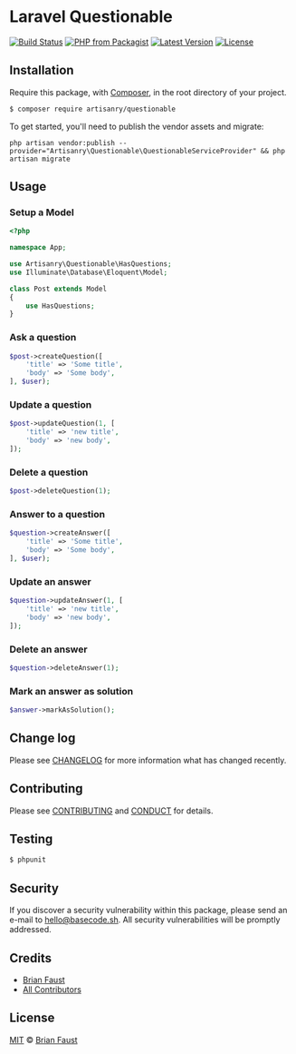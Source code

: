 # Laravel Questionable

[![Build Status](https://img.shields.io/travis/artisanry/Questionable/master.svg?style=flat-square)](https://travis-ci.org/artisanry/Questionable)
[![PHP from Packagist](https://img.shields.io/packagist/php-v/artisanry/questionable.svg?style=flat-square)]()
[![Latest Version](https://img.shields.io/github/release/artisanry/Questionable.svg?style=flat-square)](https://github.com/artisanry/Questionable/releases)
[![License](https://img.shields.io/packagist/l/artisanry/Questionable.svg?style=flat-square)](https://packagist.org/packages/artisanry/Questionable)

## Installation

Require this package, with [Composer](https://getcomposer.org/), in the root directory of your project.

``` bash
$ composer require artisanry/questionable
```

To get started, you'll need to publish the vendor assets and migrate:
```
php artisan vendor:publish --provider="Artisanry\Questionable\QuestionableServiceProvider" && php artisan migrate
```

## Usage

### Setup a Model
``` php
<?php

namespace App;

use Artisanry\Questionable\HasQuestions;
use Illuminate\Database\Eloquent\Model;

class Post extends Model
{
    use HasQuestions;
}
```

### Ask a question
``` php
$post->createQuestion([
    'title' => 'Some title',
    'body' => 'Some body',
], $user);
```

### Update a question
``` php
$post->updateQuestion(1, [
    'title' => 'new title',
    'body' => 'new body',
]);
```

### Delete a question
``` php
$post->deleteQuestion(1);
```

### Answer to a question
``` php
$question->createAnswer([
    'title' => 'Some title',
    'body' => 'Some body',
], $user);
```

### Update an answer
``` php
$question->updateAnswer(1, [
    'title' => 'new title',
    'body' => 'new body',
]);
```

### Delete an answer
``` php
$question->deleteAnswer(1);
```

### Mark an answer as solution
``` php
$answer->markAsSolution();
```
## Change log

Please see [CHANGELOG](CHANGELOG.md) for more information what has changed recently.

## Contributing

Please see [CONTRIBUTING](.github/CONTRIBUTING.md) and [CONDUCT](CONDUCT.md) for details.

## Testing

``` bash
$ phpunit
```

## Security

If you discover a security vulnerability within this package, please send an e-mail to hello@basecode.sh. All security vulnerabilities will be promptly addressed.

## Credits

- [Brian Faust](https://github.com/faustbrian)
- [All Contributors](../../contributors)

## License

[MIT](LICENSE) © [Brian Faust](https://basecode.sh)
